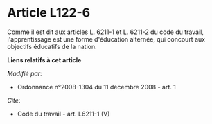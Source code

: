 # Article L122-6

Comme il est dit aux articles L. 6211-1 et L. 6211-2 du code du travail, l'apprentissage est une forme d'éducation alternée,
qui concourt aux objectifs éducatifs de la nation.

**Liens relatifs à cet article**

_Modifié par_:

  - Ordonnance n°2008-1304 du 11 décembre 2008 - art. 1

_Cite_:

  - Code du travail - art. L6211-1 (V)
